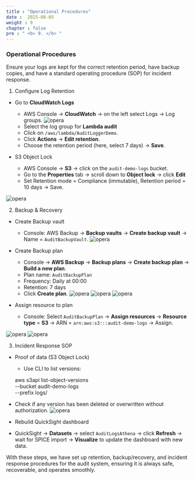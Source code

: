 ```yaml
---
title : "Operational Procedures"
date :  2025-08-05
weight : 9 
chapter : false
pre : " <b> 9. </b> "
---
```

### Operational Procedures
Ensure your logs are kept for the correct retention period, have backup copies, and have a standard operating procedure (SOP) for incident response.

1. Configure Log Retention

- Go to **CloudWatch Logs**
    + AWS Console → **CloudWatch** → on the left select Logs → Log groups.
![opera](/images/9.op/001.png)
   + Select the log group for **Lambda audit**
   + Click on `/aws/lambda/AuditLoggerDemo`.
    +  Click **Actions** → **Edit retention**.
    +  Choose the retention period (here, select 7 days) → **Save**.

- S3 Object Lock
    + AWS Console → **S3** → click on the `audit-demo-logs` bucket.
    + Go to the **Properties** tab → scroll down to **Object lock** → click **Edit**
    + Set Retention mode = Compliance (immutable), Retention period = 10 days → Save.

![opera](/images/9.op/002.png)

2. Backup & Recovery
-   Create Backup vault
    + Console: AWS Backup → **Backup vaults** → **Create backup vault** → Name = `AuditBackupVault`.
![opera](/images/9.op/003.png)

- Create Backup plan
    + Console → **AWS Backup** → **Backup plans** → **Create backup plan** → **Build a new plan**.
    + Plan name: `AuditBackupPlan`
    + Frequency: Daily at 00:00
    + Retention: 7 days
    + Click **Create plan**.
![opera](/images/9.op/004.png)
![opera](/images/9.op/005.png)
![opera](/images/9.op/006.png)

- Assign resource to plan
    +  Console: Select `AuditBackupPlan` → **Assign resources** → **Resource type** = **S3** → ARN = `arn:aws:s3:::audit-demo-logs` → Assign.

![opera](/images/9.op/007.png)
![opera](/images/9.op/008.png)

3. Incident Response SOP
- Proof of data (S3 Object Lock)
    + Use CLI to list versions:

    aws s3api list-object-versions \
  --bucket audit-demo-logs \
  --prefix logs/

- Check if any version has been deleted or overwritten without authorization.
![opera](/images/9.op/009.png)

- Rebuild QuickSight dashboard

- QuickSight → **Datasets** → select `AuditLogsAthena` → click **Refresh** → wait for SPICE import → **Visualize** to update the dashboard with new data.

With these steps, we have set up retention, backup/recovery, and incident response procedures for the audit system, ensuring it is always safe, recoverable, and operates smoothly.